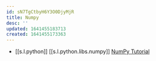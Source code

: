 ```yaml
---
id: sN7TgCtbyH6Y3O0DjyMjR
title: Numpy
desc: ''
updated: 1641455183713
created: 1641455173363
---
```


- [[s.l.python]] [[s.l.python.libs.numpy]] [NumPy Tutorial](https://youtube.com/playlist?list=PLhTjy8cBISEpTyVbZGYUesjpeUXth8rqs)
